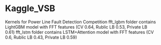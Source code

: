 # Kaggle_VSB
Kernels for Power Line Fault Detection Competition 
fft_lgbm folder contains LightGBM model with FFT features (CV 0.64, Rublic LB 0.53, Private LB 0.61)
fft_lstm folder contains LSTM+Attention model with FFT features (CV 0.6, Rublic LB 0.43, Private LB 0.59)
